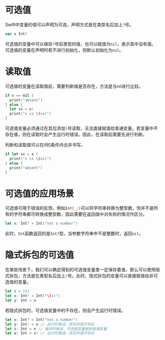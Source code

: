 <!--
+++
date = "2016-05-11T18:16:40+08:00"
draft = false
title = "Swift从入坑到弃坑_可选值"
slug = "swift_tutorial_optional"
weight = 3

+++
-->

# 可选值

Swift中变量的值可以声明为可选，声明方式是在类型名后加上`?`号。

```swift
var x Int?
```

可选值的变量中可以保存`?`号前类型的值，也可以赋值为`nil`，表示其中没有值。可选值的变量在声明时若不进行初始化，则默认初始化为`nil`。

# 读取值

可选值的变量在读取值前，需要判断值是否存在，方法是与nil进行比较。

```swift
if x == nil {
  print("absent")
} else {
  let xx = x!
  print("x is \(xx)")
}
```

可选值变量必须通过在其后添加`!`号读取，无法直接赋值给普通变量。若变量中不存在值，则在读取时会产生运行时错误。因此，在读取前需要先进行判断。

判断和读取值可以在if的条件内合并书写。

```swift
if let xx = x {
  print("x is \(xx)")
} else {
  print("absent")
}
```

# 可选值的应用场景

可选值可用于错误的反馈。例如`Int(_:)`可以将字符串转换为整型数，但并不是所有的字符串都可转换成整型数，因此需要在返回值中对失败的情况作区分。

```swift
let x: Int? = Int("not a number")
```

此时，`Int`函数返回的是`Int?`型，当参数字符串中不是整数时，返回`nil`。

# 隐式拆包的可选值

在某些场景下，我们可以确定得到的可选值变量里一定保存着值，那么可以使用隐式拆包，方法是在类型名后加上`!`号。此时，隐式拆包的变量可以直接赋值给非可选值的变量。

```swift
let s = 111
let x: Int! = Int("\(s)")
let y: Int = x
```

若隐式拆包时，可选值变量中的不存在，则会产生运行时错误。

```swift
let x: Int? = Int("not a number")
let y: Int! = x // 运行时错误，拆包时值不存在
let z: Int = x // 编译时错误，可选值变量赋给普通变量
let w: Int = x! // 运行时错误，拆包时值不存在
```

